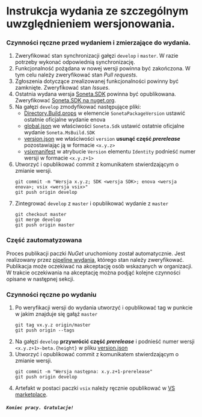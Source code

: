 # Instrukcja wydania ze szczególnym uwzględnieniem wersjonowania.

### Czynności ręczne przed wydaniem i zmierzające do wydania.

1. Zweryfikować stan synchronizacji gałęzi `develop` i `master`. W razie potrzeby wykonać odpowiednią synchronizację.
2. Funkcjonalność pożądana w nowej wersji powinna być zakończona. W tym celu należy zweryfikować stan _Pull requests_.
3. Zgłoszenia dotyczące zrealizowanej funkcjonalności powinny być zamknięte. Zweryfikować stan _Issues_.
4. Ostatnia wydana wersja [Soneta.SDK] powinna być opublikowana. Zweryfikować [Soneta.SDK na nuget.org].
5. Na gałęzi `develop` zmodyfikować następujące pliki:
   * [Directory.Build.props] w elemencie `SonetaPackageVersion` ustawić ostatnie oficjalne wydanie enova
   * [global.json] we właściwości `Soneta.Sdk` ustawić ostatnie oficjalne wydanie `Soneta.MsBuild.SDK`
   * [version.json] we właściwości `version` **usunąć część _prerelease_** pozostawiając ją w formacie `<x.y.z>`
   * [vsixmanifest] w atrybucie `Version` elementu `Identity` podnieść numer wersji w formacie `<x.y.z+1>`
6. Utworzyć i opublikować commit z komunikatem stwierdzającym o zmianie wersji.
   ```
   git commit -m "Wersja x.y.z; SDK <wersja SDK>; enova <wersja enova>; vsix <wersja vsix>"
   git push origin develop
   ```
7. Zintegrować `develop` z `master` i opublikować wydanie z `master`
   ```
   git checkout master
   git merge develop
   git push origin master
   ```

### Część zautomatyzowana

Proces publikacji paczki _NuGet_ uruchomiony został automatycznie. Jest realizowany przez [pipeline wydania], którego stan należy zweryfikować. Publikacja może oczekiwać na akceptację osób wskazanych w organizacji. W trakcie oczekiwania na akceptację można podjąć kolejne czynności opisane w następnej sekcji.

### Czynności ręczne po wydaniu

1. Po weryfikacji wersji do wydania utworzyć i opublikować tag w punkcie w jakim znajduje się gałąź `master`
   ```
   git tag vx.y.z origin/master
   git push origin --tags
   ```
2. Na gałęzi `develop` **przywrócić część _prerelease_** i podnieść numer wersji `<x.y.z+1>-beta.{height}` w pliku [version.json]
3. Utworzyć i opublikować commit z komunikatem stwierdzającym o zmianie wersji.
   ```
   git commit -m "Wersja następna: x.y.z+1-prerelease"
   git push origin develop
   ```
4. Artefakt w postaci paczki `vsix` należy ręcznie opublikować w [VS marketplace].

##### `Koniec pracy. Gratulacje!`

[version.json]: Soneta.Platform.Developer/Soneta.Platform.Developer/version.json
[repozytorium]: https://github.com/soneta/Soneta.Platform.Developer
[Soneta.SDK]: https://github.com/soneta/Soneta.MsBuild.SDK
[Soneta.SDK na nuget.org]: https://www.nuget.org/packages/Soneta.Sdk
[pipeline wydania]: https://dev.azure.com/soneta/GitHub/_release?_a=releases&view=mine&definitionId=3
[Directory.Build.props]: Soneta.Platform.Developer/SonetaAddon/SonetaAddonProject/Directory.Build.props
[global.json]: Soneta.Platform.Developer/SonetaAddon/SonetaAddonProject/global.json
[vsixmanifest]: Soneta.Platform.Developer/Soneta.Platform.Developer/source.extension.vsixmanifest
[VS marketplace]: https://marketplace.visualstudio.com
